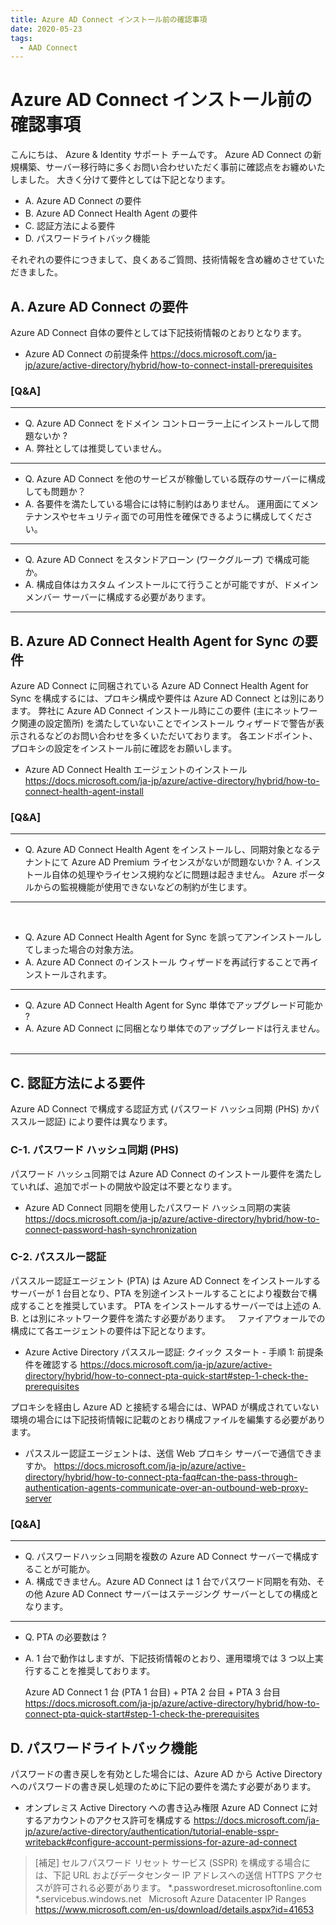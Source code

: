 ```yaml
---
title: Azure AD Connect インストール前の確認事項
date: 2020-05-23
tags:
  - AAD Connect
---
```


# Azure AD Connect インストール前の確認事項

こんにちは、 Azure & Identity サポート チームです。
Azure AD Connect の新規構築、サーバー移行時に多くお問い合わせいただく事前に確認点をお纏めいたしました。
大きく分けて要件としては下記となります。

- A. Azure AD Connect の要件
- B. Azure AD Connect Health Agent の要件
- C. 認証方法による要件
- D. パスワードライトバック機能

それぞれの要件につきまして、良くあるご質問、技術情報を含め纏めさせていただきました。

## A. Azure AD Connect の要件

Azure AD Connect 自体の要件としては下記技術情報のとおりとなります。

- Azure AD Connect の前提条件
  https://docs.microsoft.com/ja-jp/azure/active-directory/hybrid/how-to-connect-install-prerequisites

### [Q&A]

---
- Q. Azure AD Connect をドメイン コントローラー上にインストールして問題ないか ?
- A. 弊社としては推奨していません。
---


- Q. Azure AD Connect を他のサービスが稼働している既存のサーバーに構成しても問題か？
- A. 各要件を満たしている場合には特に制約はありません。
   運用面にてメンテナンスやセキュリティ面での可用性を確保できるように構成してください。

---

- Q. Azure AD Connect をスタンドアローン (ワークグループ) で構成可能か。
- A. 構成自体はカスタム インストールにて行うことが可能ですが、ドメイン メンバー サーバーに構成する必要があります。
---

## B. Azure AD Connect Health Agent for Sync の要件

Azure AD Connect に同梱されている Azure AD Connect Health Agent for Sync を構成するには、プロキシ構成や要件は Azure AD Connect とは別にあります。
弊社に Azure AD Connect インストール時にこの要件 (主にネットワーク関連の設定箇所) を満たしていないことでインストール ウィザードで警告が表示されるなどのお問い合わせを多くいただいております。
各エンドポイント、プロキシの設定をインストール前に確認をお願いします。

- Azure AD Connect Health エージェントのインストール
  https://docs.microsoft.com/ja-jp/azure/active-directory/hybrid/how-to-connect-health-agent-install

### [Q&A]

---
- Q. Azure AD Connect Health Agent をインストールし、同期対象となるテナントにて Azure AD Premium ライセンスがないが問題ないか ?
A. インストール自体の処理やライセンス規約などに問題は起きません。
   Azure ポータルからの監視機能が使用できないなどの制約が生じます。
---
 
- Q. Azure AD Connect Health Agent for Sync を誤ってアンインストールしてしまった場合の対象方法。
- A. Azure AD Connect のインストール ウィザードを再試行することで再インストールされます。

---

- Q. Azure AD Connect Health Agent for Sync 単体でアップグレード可能か ?
- A. Azure AD Connect に同梱となり単体でのアップグレードは行えません。
 
---

## C. 認証方法による要件

Azure AD Connect で構成する認証方式 (パスワード ハッシュ同期 (PHS) かパススルー認証) により要件は異なります。

### C-1. パスワード ハッシュ同期 (PHS)

パスワード ハッシュ同期では Azure AD Connect のインストール要件を満たしていれば、追加でポートの開放や設定は不要となります。

- Azure AD Connect 同期を使用したパスワード ハッシュ同期の実装
  https://docs.microsoft.com/ja-jp/azure/active-directory/hybrid/how-to-connect-password-hash-synchronization
 
### C-2. パススルー認証

パススルー認証エージェント (PTA) は Azure AD Connect をインストールするサーバーが 1 台目となり、PTA を別途インストールすることにより複数台で構成することを推奨しています。
PTA をインストールするサーバーでは上述の A. B. とは別にネットワーク要件を満たす必要があります。
 
ファイアウォールでの構成にて各エージェントの要件は下記となります。

- Azure Active Directory パススルー認証: クイック スタート - 手順 1: 前提条件を確認する
  https://docs.microsoft.com/ja-jp/azure/active-directory/hybrid/how-to-connect-pta-quick-start#step-1-check-the-prerequisites

プロキシを経由し Azure AD と接続する場合には、WPAD が構成されていない環境の場合には下記技術情報に記載のとおり構成ファイルを編集する必要があります。

- パススルー認証エージェントは、送信 Web プロキシ サーバーで通信できますか。
  https://docs.microsoft.com/ja-jp/azure/active-directory/hybrid/how-to-connect-pta-faq#can-the-pass-through-authentication-agents-communicate-over-an-outbound-web-proxy-server

### [Q&A]

---
- Q. パスワードハッシュ同期を複数の Azure AD Connect サーバーで構成することが可能か。
- A. 構成できません。Azure AD Connect は 1 台でパスワード同期を有効、その他 Azure AD Connect サーバーはステージング サーバーとしての構成となります。
---

- Q. PTA の必要数は ?
- A. 1 台で動作はしますが、下記技術情報のとおり、運用環境では 3 つ以上実行することを推奨しております。
   
  Azure AD Connect 1 台 (PTA 1 台目) + PTA 2 台目 + PTA 3 台目
  https://docs.microsoft.com/ja-jp/azure/active-directory/hybrid/how-to-connect-pta-quick-start#step-1-check-the-prerequisites

## D. パスワードライトバック機能

パスワードの書き戻しを有効とした場合には、Azure AD から Active Directory へのパスワードの書き戻し処理のために下記の要件を満たす必要があります。
 
- オンプレミス Active Directory への書き込み権限
  Azure AD Connect に対するアカウントのアクセス許可を構成する
  https://docs.microsoft.com/ja-jp/azure/active-directory/authentication/tutorial-enable-sspr-writeback#configure-account-permissions-for-azure-ad-connect

> [補足]
セルフパスワード リセット サービス (SSPR) を構成する場合には、下記 URL およびデータセンター IP  アドレスへの送信 HTTPS アクセスが許可される必要があります。
  *.passwordreset.microsoftonline.com
  *.servicebus.windows.net
 
  Microsoft Azure Datacenter IP Ranges
  <https://www.microsoft.com/en-us/download/details.aspx?id=41653> 
